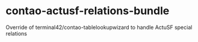 # contao-actusf-relations-bundle
Override of terminal42/contao-tablelookupwizard to handle ActuSF special relations
